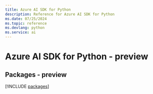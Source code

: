 ```yaml
---
title: Azure AI SDK for Python
description: Reference for Azure AI SDK for Python
ms.date: 07/25/2024
ms.topic: reference
ms.devlang: python
ms.service: ai
---
```

# Azure AI SDK for Python - preview
## Packages - preview
[!INCLUDE [packages](ai-index.md)]